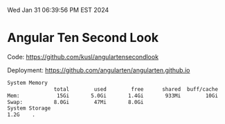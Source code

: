 Wed Jan 31 06:39:56 PM EST 2024

# Angular Ten Second Look

Code: https://github.com/kusl/angulartensecondlook

Deployment: https://github.com/angularten/angularten.github.io

```bash
System Memory
               total        used        free      shared  buff/cache   available
Mem:            15Gi       5.0Gi       1.4Gi       933Mi        10Gi        10Gi
Swap:          8.0Gi        47Mi       8.0Gi
System Storage
1.2G	.
```
```bash
